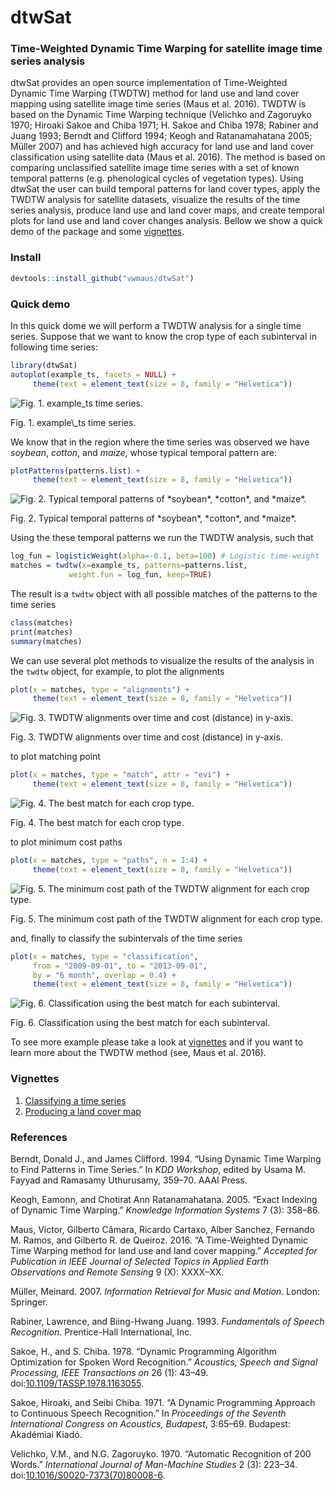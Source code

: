 <!--
# Otput to render md file for github webpage 
output_format = rmarkdown::md_document(variant = "markdown_github", preserve_yaml = TRUE)
# Render vignettes
rmarkdown::render(input="./vignettes/twdtw.Rmd",        output_format=output_format)
rmarkdown::render(input="./vignettes/dtwSat_usage.Rmd", output_format=output_format)
rmarkdown::render(input="./vignettes/lucc.Rmd",         output_format=output_format)
-->
dtwSat
======

### Time-Weighted Dynamic Time Warping for satellite image time series analysis

dtwSat provides an open source implementation of Time-Weighted Dynamic Time Warping (TWDTW) method for land use and land cover mapping using satellite image time series (Maus et al. 2016). TWDTW is based on the Dynamic Time Warping technique (Velichko and Zagoruyko 1970; Hiroaki Sakoe and Chiba 1971; H. Sakoe and Chiba 1978; Rabiner and Juang 1993; Berndt and Clifford 1994; Keogh and Ratanamahatana 2005; Müller 2007) and has achieved high accuracy for land use and land cover classification using satellite data (Maus et al. 2016). The method is based on comparing unclassified satellite image time series with a set of known temporal patterns (e.g. phenological cycles of vegetation types). Using dtwSat the user can build temporal patterns for land cover types, apply the TWDTW analysis for satellite datasets, visualize the results of the time series analysis, produce land use and land cover maps, and create temporal plots for land use and land cover changes analysis. Bellow we show a quick demo of the package and some [vignettes](#vignettes).

### Install

``` r
devtools::install_github("vwmaus/dtwSat")
```

### Quick demo

In this quick dome we will perform a TWDTW analysis for a single time series. Suppose that we want to know the crop type of each subinterval in following time series:

``` r
library(dtwSat)
autoplot(example_ts, facets = NULL) + 
     theme(text = element_text(size = 8, family = "Helvetica"))
```

<img src="figure/plot-example_ts-ts-1.png" alt="Fig. 1. example_ts time series."  />
<p class="caption">
Fig. 1. example\_ts time series.
</p>

We know that in the region where the time series was observed we have *soybean*, *cotton*, and *maize*, whose typical temporal pattern are:

``` r
plotPatterns(patterns.list) + 
     theme(text = element_text(size = 8, family = "Helvetica"))
```

<img src="figure/plot-patterns-1.png" alt="Fig. 2. Typical temporal patterns of *soybean*, *cotton*, and *maize*."  />
<p class="caption">
Fig. 2. Typical temporal patterns of *soybean*, *cotton*, and *maize*.
</p>

Using the these temporal patterns we run the TWDTW analysis, such that

``` r
log_fun = logisticWeight(alpha=-0.1, beta=100) # Logistic time-weight
matches = twdtw(x=example_ts, patterns=patterns.list,
             weight.fun = log_fun, keep=TRUE) 
```

The result is a `twdtw` object with all possible matches of the patterns to the time series

``` r
class(matches)
print(matches)
summary(matches)
```

We can use several plot methods to visualize the results of the analysis in the `twdtw` object, for example, to plot the alignments

``` r
plot(x = matches, type = "alignments") + 
     theme(text = element_text(size = 8, family = "Helvetica"))
```

<img src="figure/plot-alignment-1.png" alt="Fig. 3. TWDTW alignments over time and cost (distance) in y-axis."  />
<p class="caption">
Fig. 3. TWDTW alignments over time and cost (distance) in y-axis.
</p>

to plot matching point

``` r
plot(x = matches, type = "match", attr = "evi") + 
     theme(text = element_text(size = 8, family = "Helvetica"))
```

<img src="figure/plot-match-1.png" alt="Fig. 4. The best match for each crop type."  />
<p class="caption">
Fig. 4. The best match for each crop type.
</p>

to plot minimum cost paths

``` r
plot(x = matches, type = "paths", n = 1:4) + 
     theme(text = element_text(size = 8, family = "Helvetica"))
```

<img src="figure/plot-path-1.png" alt="Fig. 5. The minimum cost path of the TWDTW alignment for each crop type."  />
<p class="caption">
Fig. 5. The minimum cost path of the TWDTW alignment for each crop type.
</p>

and, finally to classify the subintervals of the time series

``` r
plot(x = matches, type = "classification",
     from = "2009-09-01", to = "2013-09-01", 
     by = "6 month", overlap = 0.4) + 
     theme(text = element_text(size = 8, family = "Helvetica"))
```

<img src="figure/plot-group-1.png" alt="Fig. 6. Classification using the best match for each subinterval."  />
<p class="caption">
Fig. 6. Classification using the best match for each subinterval.
</p>

To see more example please take a look at [vignettes](#vignettes) and if you want to learn more about the TWDTW method (see, Maus et al. 2016).

### Vignettes

<!--1. [Timw-Weighted Dynamic Time Warping method](./vignettes/twdtw.md)-->
1.  [Classifying a time series](./vignettes/dtwSat_usage.md)
2.  [Producing a land cover map](./vignettes/lucc.md)

### References

Berndt, Donald J., and James Clifford. 1994. “Using Dynamic Time Warping to Find Patterns in Time Series.” In *KDD Workshop*, edited by Usama M. Fayyad and Ramasamy Uthurusamy, 359–70. AAAI Press.

Keogh, Eamonn, and Chotirat Ann Ratanamahatana. 2005. “Exact Indexing of Dynamic Time Warping.” *Knowledge Information Systems* 7 (3): 358–86.

Maus, Victor, Gilberto Câmara, Ricardo Cartaxo, Alber Sanchez, Fernando M. Ramos, and Gilberto R. de Queiroz. 2016. “A Time-Weighted Dynamic Time Warping method for land use and land cover mapping.” *Accepted for Publication in IEEE Journal of Selected Topics in Applied Earth Observations and Remote Sensing* 9 (X): XXXX–XX.

Müller, Meinard. 2007. *Information Retrieval for Music and Motion*. London: Springer.

Rabiner, Lawrence, and Biing-Hwang Juang. 1993. *Fundamentals of Speech Recognition*. Prentice-Hall International, Inc.

Sakoe, H., and S. Chiba. 1978. “Dynamic Programming Algorithm Optimization for Spoken Word Recognition.” *Acoustics, Speech and Signal Processing, IEEE Transactions on* 26 (1): 43–49. doi:[10.1109/TASSP.1978.1163055](http://dx.doi.org/10.1109/TASSP.1978.1163055).

Sakoe, Hiroaki, and Seibi Chiba. 1971. “A Dynamic Programming Approach to Continuous Speech Recognition.” In *Proceedings of the Seventh International Congress on Acoustics, Budapest*, 3:65–69. Budapest: Akadémiai Kiadó.

Velichko, V.M., and N.G. Zagoruyko. 1970. “Automatic Recognition of 200 Words.” *International Journal of Man-Machine Studies* 2 (3): 223–34. doi:[10.1016/S0020-7373(70)80008-6](http://dx.doi.org/10.1016/S0020-7373(70)80008-6).
